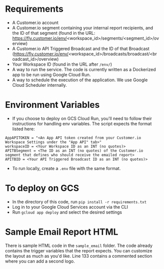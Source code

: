 # Requirements
- A Customer.io account
- A Customer.io segment containing your internal report recipients, and the ID of that segment (found in the URL: https://fly.customer.io/env/<workspace_id>/segments/<segment_id>/overview)
- A Customer.io API Triggered Broadcast and the ID of that Broadcast (https://fly.customer.io/env/<workspace_id>/broadcasts/broadcast/<broadcast_id>/overview)
- Your Workspace ID (found in the URL after `/env/`)
- A way to run the service. The code is currently written as a Dockerized app to be run using Google Cloud Run.
- A way to schedule the execution of the application. We use Google Cloud Scheduler internally.

# Environment Variables
- If you choose to deploy on GCS Cloud Run, you'll need to follow their instructions for handling env variables. The script expects the format listed here:
```
AppAPITOKEN = "<An App API token created from your Customer.io Workspace Settings under the "App API" tab>"
workspaceID = <Your Workspace ID as an INT (no quotes)>
APITBSegment = <The ID as an INT (no quotes) of the Customer.io segment that defines who should receive the emailed report>
APITBID = <Your API Triggered Broadcast ID as an INT (no quotes)>
```
- To run locally, create a `.env` file with the same format.

# To deploy on GCS
- In the directory of this code, run `pip install -r requirements.txt`
- Log in to your Google Cloud Services account via the CLI
- Run `gcloud app deploy` and select the desired settings

# Sample Email Report HTML
There is sample HTML code in the `sample_email` folder. The code already contains the trigger variables that the report expects. You can customize the layout as much as you'd like. Line 133 contains a commented section where you can add a second logo. 